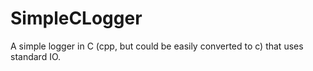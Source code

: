SimpleCLogger
=============

A simple logger in C (cpp, but could be easily converted to c) that uses standard IO.